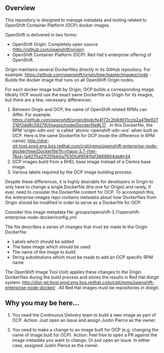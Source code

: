 
## Overview

This repository is designed to manage metadata and tooling related to OpenShift Container Platform (OCP) docker images.

OpenShift is delivered in two forms:
- OpenShift Origin: Completely open source (http://github.com/openshift/origin).
- OpenShift Container Platform (OCP): Red Hat's enterprise offering of OpenShift.

Origin maintains several Dockerfiles directly in its GitHub repository. For example:
https://github.com/openshift/origin/tree/master/images/node - Builds the docker image that runs on all OpenShift Origin nodes.

For each docker image built by Origin, OCP builds a corresponding image. Ideally OCP would use the exact same Dockerfile
as Origin for its images, but there are a few, necessary differences:

1. Between Origin and OCP, the name of OpenShift related RPMs can differ.
For example: https://github.com/openshift/origin/blob/fe4f72c2b8d931ccb2a419e927216f2dd8c59279/images/node/Dockerfile#L17 .
In this Dockerfile, the RPM 'origin-sdn-ovs' is called 'atomic-openshift-sdn-ovs' when built as OCP. Here is the same
Dockerfile for OCP (node the difference in RPM name):
http://dist-git.host.prod.eng.bos.redhat.com/cgit/rpms/openshift-enterprise-node-docker/tree/Dockerfile?h=rhaos-3.7-rhel-7&id=1a9270a21f25fbb0a75305df8581faf3869664de#n34
2. OCP images build from a RHEL base image instead of a Centos base image.
3. Various labels required by the OCP image building process.

Despite these differences, it is highly desirable for developers in Origin to only have to change a single Dockerfile
(the one for Origin) and rarely, if ever, need to consider the Dockerfile content for OCP. To accomplish this,
the enterprise-images repo contains metadata about how Dockerfiles from Origin should be modified in order to serve
as a Dockerfile for OCP.

Consider this image metadata file:
groups/openshift-3.7/openshift-enterprise-node-docker/config.yml

The file describes a series of changes that must be made to the Origin Dockerfile:
- Labels which should be added
- The base image which should be used
- The name of the image to build
- String substitutions which must be made to add an OCP specific RPM name

The OpenShift Image Tool (/oit) applies these changes to the Origin Dockerfiles during the build process and
stores the results in Red Hat distgit system: http://dist-git.host.prod.eng.bos.redhat.com/cgit/rpms/openshift-enterprise-node-docker/ .
All Red Hat images must be repositories in distgit.

## Why you may be here...

1. You need the Continuous Delivery team to build a new image as part of OCP.
Action: Just open an issue and assign Justin Pierce as the owner.

2. You need to make a change to an image built for OCP (e.g. changing the name of image built for OCP).
Action: Feel free to open a PR against the image metadata you want to change. Or just open an issue. In either case,
assigned Justin Pierce as the owner.